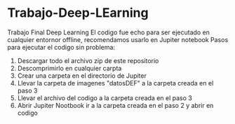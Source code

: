 # Trabajo-Deep-LEarning
Trabajo Final
Deep Learning El codigo fue echo para ser ejecutado en cualquier entornor offline, recomendamos usarlo en Jupiter notebook Pasos para ejecutar el codigo sin problema:
1. Descargar todo el archivo zip de este repositorio
2. Descomprimirlo en cualquier carpta
3. Crear una carpeta en el directorio de Jupiter
4. Llevar la carpeta de imagenes "datosDEF" a la carpeta creada en el paso 3
5. Llevar el archivo del codigo a la carpeta creada en el paso 3
6. Abrir Jupiter Nootbook ir a la carpeta creada en el paso 2 y abrir en codigo
